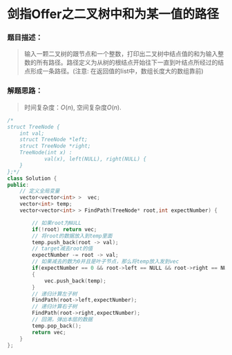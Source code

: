 # 剑指Offer之二叉树中和为某一值的路径


### 题目描述：

> 输入一颗二叉树的跟节点和一个整数，打印出二叉树中结点值的和为输入整数的所有路径。路径定义为从树的根结点开始往下一直到叶结点所经过的结点形成一条路径。(注意: 在返回值的list中，数组长度大的数组靠前)

<!--more-->

### 解题思路：

> 时间复杂度：$O(n)$, 空间复杂度$O(n)$.

```C++
/*
struct TreeNode {
	int val;
	struct TreeNode *left;
	struct TreeNode *right;
	TreeNode(int x) :
			val(x), left(NULL), right(NULL) {
	}
};*/
class Solution {
public:
    // 定义全局变量
    vector<vector<int> >  vec;
    vector<int> temp;
    vector<vector<int> > FindPath(TreeNode* root,int expectNumber) {

        // 如果root为NULL
        if(!root) return vec;
        // 将root的数据放入到temp里面
        temp.push_back(root -> val);
        // target减去root的值
        expectNumber -= root -> val; 
        // 如果减去的数为0并且是叶子节点，那么将temp放入发到vec
        if(expectNumber == 0 && root->left == NULL && root->right == NULL)
        {
            vec.push_back(temp);
        }
        // 递归计算左子树
        FindPath(root->left,expectNumber);
        // 递归计算右子树
        FindPath(root->right,expectNumber);
        // 回溯，弹出本层的数据
        temp.pop_back();
        return vec;
    }
};
```


